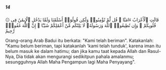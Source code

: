 ##### 14

<span class="ayah">۞ قَالَتِ ٱلْأَعْرَابُ ءَامَنَّا ۖ قُل لَّمْ تُؤْمِنُوا۟ وَلَٰكِن قُولُوٓا۟ أَسْلَمْنَا وَلَمَّا يَدْخُلِ ٱلْإِيمَٰنُ فِى قُلُوبِكُمْ ۖ وَإِن تُطِيعُوا۟ ٱللَّهَ وَرَسُولَهُۥ لَا يَلِتْكُم مِّنْ أَعْمَٰلِكُمْ شَيْـًٔا ۚ إِنَّ ٱللَّهَ غَفُورٌۭ رَّحِيمٌ</span>

<span class="ayah_translation">Orang-orang Arab Badui itu berkata: "Kami telah beriman". Katakanlah: "Kamu belum beriman, tapi katakanlah 'kami telah tunduk', karena iman itu belum masuk ke dalam hatimu; dan jika kamu taat kepada Allah dan Rasul-Nya, Dia tidak akan mengurangi sedikitpun pahala amalanmu; sesungguhnya Allah Maha Pengampun lagi Maha Penyayang".</span>
